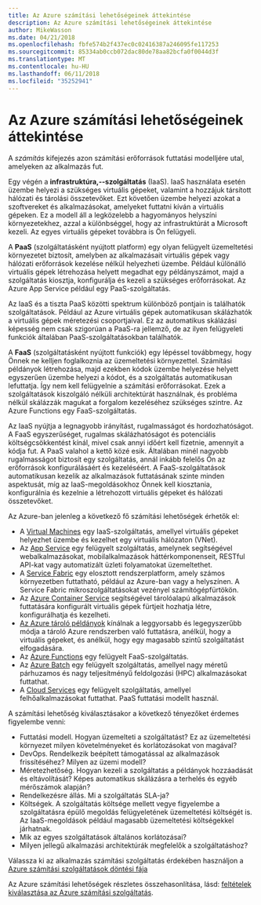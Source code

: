 ```yaml
---
title: Az Azure számítási lehetőségeinek áttekintése
description: Az Azure számítási lehetőségeinek áttekintése
author: MikeWasson
ms.date: 04/21/2018
ms.openlocfilehash: fbfe574b2f437ec0c02416387a246095fe117253
ms.sourcegitcommit: 85334ab0ccb072dac80de78aa82bcfa0f0044d3f
ms.translationtype: MT
ms.contentlocale: hu-HU
ms.lasthandoff: 06/11/2018
ms.locfileid: "35252941"
---
```

# <a name="overview-of-azure-compute-options"></a>Az Azure számítási lehetőségeinek áttekintése

A *számítás* kifejezés azon számítási erőforrások futtatási modelljére utal, amelyeken az alkalmazás fut. 

Egy végén a **infrastruktúra,--szolgáltatás** (IaaS). IaaS használata esetén üzembe helyezi a szükséges virtuális gépeket, valamint a hozzájuk társított hálózati és tárolási összetevőket. Ezt követően üzembe helyezi azokat a szoftvereket és alkalmazásokat, amelyeket futtatni kíván a virtuális gépeken. Ez a modell áll a legközelebb a hagyományos helyszíni környezetekhez, azzal a különbséggel, hogy az infrastruktúrát a Microsoft kezeli. Az egyes virtuális gépeket továbbra is Ön felügyeli.  

A **PaaS** (szolgáltatásként nyújtott platform) egy olyan felügyelt üzemeltetési környezetet biztosít, amelyben az alkalmazásait virtuális gépek vagy hálózati erőforrások kezelése nélkül helyezheti üzembe. Például különálló virtuális gépek létrehozása helyett megadhat egy példányszámot, majd a szolgáltatás kiosztja, konfigurálja és kezeli a szükséges erőforrásokat. Az Azure App Service például egy PaaS-szolgáltatás.

Az IaaS és a tiszta PaaS közötti spektrum különböző pontjain is találhatók szolgáltatások. Például az Azure virtuális gépek automatikusan skálázhatók a virtuális gépek méretezési csoportjaival. Ez az automatikus skálázási képesség nem csak szigorúan a PaaS-ra jellemző, de az ilyen felügyeleti funkciók általában PaaS-szolgáltatásokban találhatók.

A **FaaS** (szolgáltatásként nyújtott funkciók) egy lépéssel továbbmegy, hogy Önnek ne kelljen foglalkoznia az üzemeltetési környezettel. Számítási példányok létrehozása, majd ezekben kódok üzembe helyezése helyett egyszerűen üzembe helyezi a kódot, és a szolgáltatás automatikusan lefuttatja. Így nem kell felügyelnie a számítási erőforrásokat. Ezek a szolgáltatások kiszolgáló nélküli architektúrát használnak, és probléma nélkül skálázzák magukat a forgalom kezeléséhez szükséges szintre. Az Azure Functions egy FaaS-szolgáltatás.

Az IaaS nyújtja a legnagyobb irányítást, rugalmasságot és hordozhatóságot. A FaaS egyszerűséget, rugalmas skálázhatóságot és potenciális költségcsökkentést kínál, mivel csak annyi időért kell fizetnie, amennyit a kódja fut. A PaaS valahol a kettő közé esik. Általában minél nagyobb rugalmasságot biztosít egy szolgáltatás, annál inkább felelős Ön az erőforrások konfigurálásáért és kezeléséért. A FaaS-szolgáltatások automatikusan kezelik az alkalmazások futtatásának szinte minden aspektusát, míg az IaaS-megoldásokhoz Önnek kell kiosztania, konfigurálnia és kezelnie a létrehozott virtuális gépeket és hálózati összetevőket.

Az Azure-ban jelenleg a következő fő számítási lehetőségek érhetők el:

- A [Virtual Machines](/azure/virtual-machines/) egy IaaS-szolgáltatás, amellyel virtuális gépeket helyezhet üzembe és kezelhet egy virtuális hálózaton (VNet).
- Az [App Service](/azure/app-service/app-service-value-prop-what-is) egy felügyelt szolgáltatás, amelynek segítségével webalkalmazásokat, mobilalkalmazások háttérkomponenseit, RESTful API-kat vagy automatizált üzleti folyamatokat üzemeltethet.
- A [Service Fabric](/azure/service-fabric/service-fabric-overview) egy elosztott rendszerplatform, amely számos környezetben futtatható, például az Azure-ban vagy a helyszínen. A Service Fabric mikroszolgáltatásokat vezényel számítógépfürtökön. 
- Az [Azure Container Service](/azure/container-service/container-service-intro) segítségével tárolóalapú alkalmazások futtatására konfigurált virtuális gépek fürtjeit hozhatja létre, konfigurálhatja és kezelheti.
- [Az Azure tároló példányok](/azure/container-instances/container-instances-overview) kínálnak a leggyorsabb és legegyszerűbb módja a tároló Azure rendszerben való futtatásra, anélkül, hogy a virtuális gépeket, és anélkül, hogy egy magasabb szintű szolgáltatást elfogadására.
- Az [Azure Functions](/azure/azure-functions/functions-overview) egy felügyelt FaaS-szolgáltatás.
- Az [Azure Batch](/azure/batch/batch-technical-overview) egy felügyelt szolgáltatás, amellyel nagy méretű párhuzamos és nagy teljesítményű feldolgozási (HPC) alkalmazásokat futtathat.
- A [Cloud Services](/azure/cloud-services/cloud-services-choose-me) egy felügyelt szolgáltatás, amellyel felhőalkalmazásokat futtathat. PaaS futtatási modellt használ. 

A számítási lehetőség kiválasztásakor a következő tényezőket érdemes figyelembe venni:

- Futtatási modell. Hogyan üzemelteti a szolgáltatást? Ez az üzemeltetési környezet milyen követelményeket és korlátozásokat von magával? 
- DevOps. Rendelkezik beépített támogatással az alkalmazások frissítéséhez? Milyen az üzemi modell?
- Méretezhetőség. Hogyan kezeli a szolgáltatás a példányok hozzáadását és eltávolítását? Képes automatikus skálázásra a terhelés és egyéb mérőszámok alapján? 
- Rendelkezésre állás. Mi a szolgáltatás SLA-ja? 
- Költségek. A szolgáltatás költsége mellett vegye figyelembe a szolgáltatásra épülő megoldás felügyeletének üzemeltetési költségét is. Az IaaS-megoldások például magasabb üzemeltetési költségekkel járhatnak.
- Mik az egyes szolgáltatások általános korlátozásai? 
- Milyen jellegű alkalmazási architektúrák megfelelők a szolgáltatáshoz? 

Válassza ki az alkalmazás számítási szolgáltatás érdekében használjon a [Azure számítási szolgáltatások döntési fája](./compute-decision-tree.md)

Az Azure számítási lehetőségek részletes összehasonlítása, lásd: [feltételek kiválasztása az Azure számítási szolgáltatás](./compute-comparison.md).
